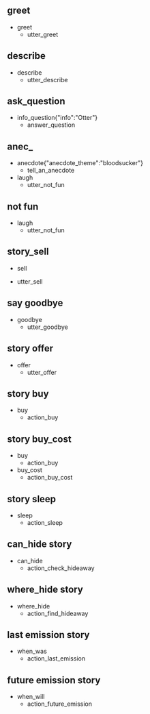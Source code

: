 ## greet
* greet
  - utter_greet

## describe
* describe
  - utter_describe

## ask_question
* info_question{"info":"Otter"}
  - answer_question

## anec_
* anecdote{"anecdote_theme":"bloodsucker"}
  - tell_an_anecdote
* laugh
  - utter_not_fun
  
## not fun
* laugh
  - utter_not_fun

## story_sell
* sell
 - utter_sell

## say goodbye
* goodbye
  - utter_goodbye

## story offer
* offer
  - utter_offer
 
## story buy
* buy
  - action_buy

## story buy_cost
* buy
  - action_buy
* buy_cost
  - action_buy_cost
  
## story sleep
* sleep
  - action_sleep
 
## can_hide story
* can_hide
  - action_check_hideaway

## where_hide story
* where_hide
  - action_find_hideaway

## last emission story
* when_was
  - action_last_emission

## future emission story
* when_will
  - action_future_emission
